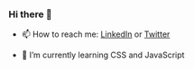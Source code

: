 ### Hi there 👋

- 📫 How to reach me:
[LinkedIn](https://www.linkedin.com/in/hebert-soares-492825139/) or
[Twitter](https://twitter.com/HebertS52938834)

- 🌱 I’m currently learning CSS and JavaScript




<!--
**HebertSoares/HebertSoares** is a ✨ _special_ ✨ repository because its `README.md` (this file) appears on your GitHub profile.

Here are some ideas to get you started:

- 🔭 I’m currently working on ...
- 🌱 I’m currently learning ...
- 👯 I’m looking to collaborate on ...
- 🤔 I’m looking for help with ...
- 💬 Ask me about ...
- 📫 How to reach me: ...
- 😄 Pronouns: ...
- ⚡ Fun fact: ...
-->
